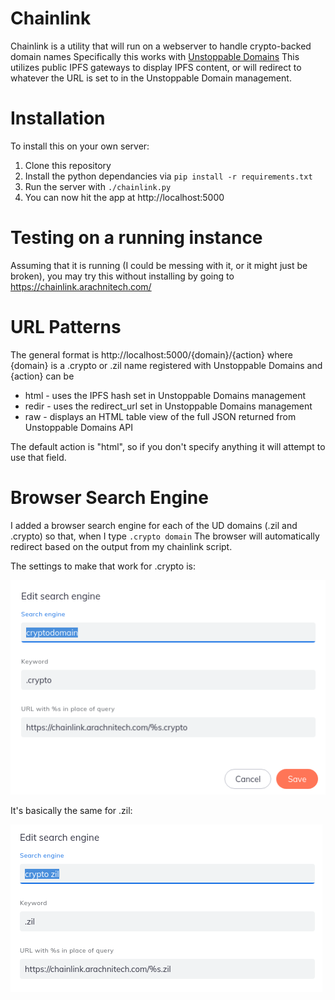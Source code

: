 Chainlink
=========

Chainlink is a utility that will run on a webserver to handle crypto-backed
domain names Specifically this works with
[Unstoppable Domains](https://unstoppabledomains.com)
This utilizes public IPFS gateways to display IPFS content, or will redirect to
whatever the URL is set to in the Unstoppable Domain management.

Installation
============

To install this on your own server:

1.  Clone this repository
2.  Install the python dependancies via `pip install -r requirements.txt`
3.  Run the server with `./chainlink.py`
4.  You can now hit the app at http://localhost:5000

Testing on a running instance
=============================

Assuming that it is running (I could be messing with it, or it might just be
broken), you may try this without installing by going to
https://chainlink.arachnitech.com/

URL Patterns
============

The general format is http://localhost:5000/{domain}/{action}
where {domain} is a .crypto or .zil name registered with Unstoppable
Domains and {action} can be
* html - uses the IPFS hash set in Unstoppable Domains management
* redir - uses the redirect_url set in Unstoppable Domains management
* raw - displays an HTML table view of the full JSON returned from Unstoppable
    Domains API

The default action is "html", so if you don't specify anything it will attempt
to use that field.

Browser Search Engine
=====================

I added a browser search engine for each of the UD domains (.zil and .crypto) so
that, when I type `.crypto domain` The browser will automatically redirect based
on the output from my chainlink script.

The settings to make that work for .crypto is: <p>
![.crypto search registration][crypto]

It's basically the same for .zil: <p>
![.crypto search registration][zil]


[crypto]: images/cryptosearch.png
[zil]: images/zilsearch.png
